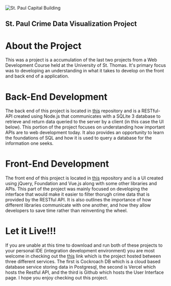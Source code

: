 ![St. Paul Capital Building](https://www.encirclephotos.com/wp-content/uploads/Minnesota-Saint-Paul-Minnesota-State-Capitol-Building-1440x954.jpg)

## St. Paul Crime Data Visualization Project

# About the Project

This was a project is a accumulation of the last two projects from a Web Development Course held at the University of St. Thomas. It's primary focus was to developing an understanding in what it takes to develop on the front and back end of a application. 

# Back-End Development

The back end of this project is located in [this](https://github.com/Tuck1297/Crime-RESTful-API) repository and is a RESTful-API created using Node.js that communicates with a SQLite 3 database to retrieve and return data queried to the server by a client (in this case the UI below). This portion of the project focuses on understanding how important APIs are to web development today. It also provides an opportunity to learn the foundations of SQL and how it is used to query a database for the information one seeks. 

# Front-End Development

The front end of this project is located in [this](https://github.com/Tuck1297/Crime-VueJS-UI) repository and is a UI created using jQuery, Foundation and Vue.js along with some other libraries and APIs. This part of the project was mainly focused on developing the interface that would make it easier to filter thorugh crime data that is provided by the RESTful API. It is also outlines the importance of how different libraries communicate with one another, and how they allow developers to save time rather than reinventing the wheel. 

# Let it Live!!!

If you are unable at this time to download and run both of these projects to your personal IDE (integration development environment) you are most welcome in checking out the [this](https://tuck1297.github.io/Vue-Single-Page-St.-Paul-Crime/) link which is the project hosted between three different services. The first is Cockroach DB which is a cloud based database service storing data in Postgresql, the second is Vercel which hosts the Restful API, and the third is Github which hosts the User Interface page. I hope you enjoy checking out this project. 
